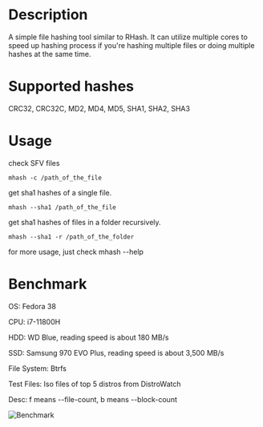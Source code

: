# Description
A simple file hashing tool similar to RHash.
It can utilize multiple cores to speed up hashing process if you're hashing multiple files or doing multiple hashes at the same time.

# Supported hashes
CRC32, CRC32C, MD2, MD4, MD5, SHA1, SHA2, SHA3

# Usage
check SFV files
```
mhash -c /path_of_the_file 
```

get sha1 hashes of a single file.
```
mhash --sha1 /path_of_the_file 
```

get sha1 hashes of files in a folder recursively.
```
mhash --sha1 -r /path_of_the_folder 
```

for more usage, just check mhash --help

# Benchmark
OS: Fedora 38

CPU: i7-11800H

HDD: WD Blue, reading speed is about 180 MB/s

SSD: Samsung 970 EVO Plus, reading speed is about 3,500 MB/s

File System: Btrfs

Test Files: Iso files of top 5 distros from DistroWatch

Desc: f means --file-count, b means --block-count

![Benchmark](https://github.com/maboroshinokiseki/mhash/assets/15065470/8a5c195a-4105-4855-bc7f-4b9b043e3d3c)
